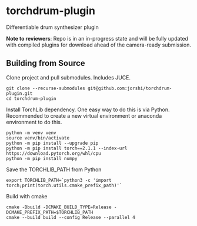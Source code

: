 # torchdrum-plugin
Differentiable drum synthesizer plugin

**Note to reviewers**: Repo is in an in-progress state and will be fully updated with
compiled plugins for download ahead of the camera-ready submission.

## Building from Source

Clone project and pull submodules. Includes JUCE.
```
git clone --recurse-submodules git@github.com:jorshi/torchdrum-plugin.git
cd torchdrum-plugin
```

Install TorchLib dependency. One easy way to do this is via Python. Recommended to
create a new virtual environment or anaconda environment to do this.
```
python -m venv venv
source venv/bin/activate
python -m pip install --upgrade pip
python -m pip install torch==2.1.1 --index-url https://download.pytorch.org/whl/cpu
python -m pip install numpy
```

Save the TORCHLIB_PATH from Python
```
export TORCHLIB_PATH=`python3 -c 'import torch;print(torch.utils.cmake_prefix_path)'`
```

Build with cmake
```
cmake -Bbuild -DCMAKE_BUILD_TYPE=Release -DCMAKE_PREFIX_PATH=$TORCHLIB_PATH
cmake --build build --config Release --parallel 4
```
